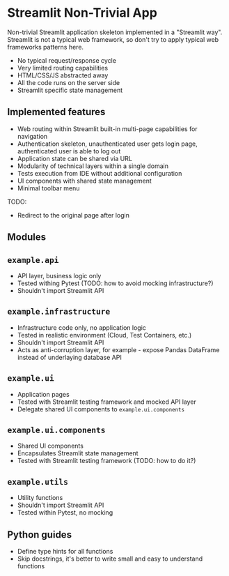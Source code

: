 # Streamlit Non-Trivial App

Non-trivial Streamlit application skeleton implemented in a "Streamlit way".
Streamlit is not a typical web framework, so don't try to apply typical web frameworks patterns here.

* No typical request/response cycle
* Very limited routing capabilities
* HTML/CSS/JS abstracted away
* All the code runs on the server side
* Streamlit specific state management

## Implemented features

* Web routing within Streamlit built-in multi-page capabilities for navigation
* Authentication skeleton, unauthenticated user gets login page, authenticated user is able to log out
* Application state can be shared via URL
* Modularity of technical layers within a single domain
* Tests execution from IDE without additional configuration
* UI components with shared state management
* Minimal toolbar menu

TODO:

* Redirect to the original page after login

## Modules

## `example.api`

* API layer, business logic only
* Tested withing Pytest (TODO: how to avoid mocking infrastructure?) 
* Shouldn't import Streamlit API

## `example.infrastructure`

* Infrastructure code only, no application logic
* Tested in realistic environment (Cloud, Test Containers, etc.)
* Shouldn't import Streamlit API
* Acts as anti-corruption layer, for example - expose Pandas DataFrame instead of underlaying database API

## `example.ui`

* Application pages
* Tested with Streamlit testing framework and mocked API layer
* Delegate shared UI components to `example.ui.components`

## `example.ui.components`

* Shared UI components
* Encapsulates Streamlit state management
* Tested with Streamlit testing framework (TODO: how to do it?)

## `example.utils`

* Utility functions
* Shouldn't import Streamlit API
* Tested within Pytest, no mocking

## Python guides

* Define type hints for all functions
* Skip docstrings, it's better to write small and easy to understand functions
